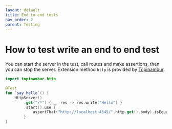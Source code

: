 ```yaml
---
layout: default
title: End to end tests
nav_order: 2
parent: Testing
---
```


# How to test write an end to end test

You can start the server in the test, call routes and make assertions, then you can stop the server.
Extension method `http` is provided by [Topinambur](https://github.com/DaikonWeb/topinambur).

```kotlin
import topinambur.http

@Test
fun `say hello`() {
    HttpServer()
        .get("/*") { _, res -> res.write("Hello") }
        .start().use {
            assertThat("http://localhost:4545/".http.get().body).isEqualTo("Hello")
        }
}
```
